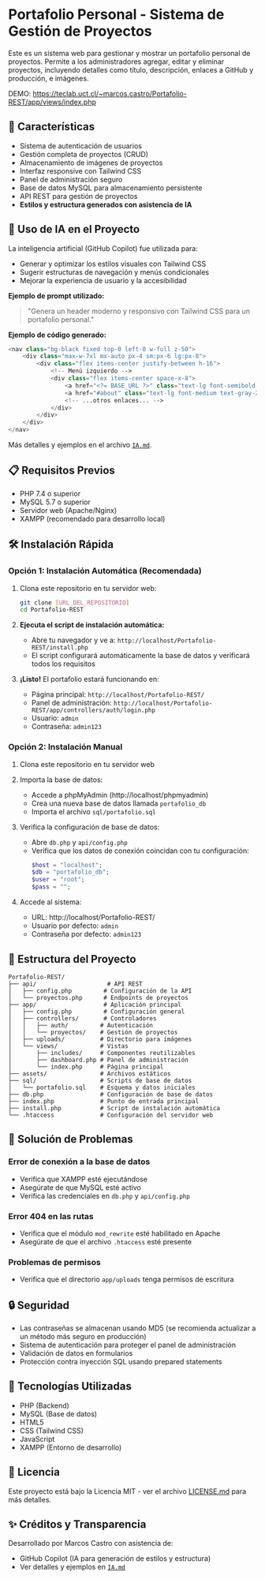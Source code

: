 # Portafolio Personal - Sistema de Gestión de Proyectos

Este es un sistema web para gestionar y mostrar un portafolio personal de proyectos. Permite a los administradores agregar, editar y eliminar proyectos, incluyendo detalles como título, descripción, enlaces a GitHub y producción, e imágenes.

DEMO: https://teclab.uct.cl/~marcos.castro/Portafolio-REST/app/views/index.php

## 🚀 Características

- Sistema de autenticación de usuarios
- Gestión completa de proyectos (CRUD)
- Almacenamiento de imágenes de proyectos
- Interfaz responsive con Tailwind CSS
- Panel de administración seguro
- Base de datos MySQL para almacenamiento persistente
- API REST para gestión de proyectos
- **Estilos y estructura generados con asistencia de IA**

## 🤖 Uso de IA en el Proyecto

La inteligencia artificial (GitHub Copilot) fue utilizada para:
- Generar y optimizar los estilos visuales con Tailwind CSS
- Sugerir estructuras de navegación y menús condicionales
- Mejorar la experiencia de usuario y la accesibilidad

**Ejemplo de prompt utilizado:**
> "Genera un header moderno y responsivo con Tailwind CSS para un portafolio personal."

**Ejemplo de código generado:**
```php
<nav class="bg-black fixed top-0 left-0 w-full z-50">
    <div class="max-w-7xl mx-auto px-4 sm:px-6 lg:px-8">
        <div class="flex items-center justify-between h-16">
            <!-- Menú izquierdo -->
            <div class="flex items-center space-x-8">
                <a href="<?= BASE_URL ?>" class="text-lg font-semibold text-yellow-500">Inicio</a>
                <a href="#about" class="text-lg font-medium text-gray-200 hover:text-yellow-500 transition">Sobre Mí</a>
                <!-- ...otros enlaces... -->
            </div>
        </div>
    </div>
</nav>
```

Más detalles y ejemplos en el archivo [`IA.md`](IA.md).

## 📋 Requisitos Previos

- PHP 7.4 o superior
- MySQL 5.7 o superior
- Servidor web (Apache/Nginx)
- XAMPP (recomendado para desarrollo local)

## 🛠️ Instalación Rápida

### Opción 1: Instalación Automática (Recomendada)

1. Clona este repositorio en tu servidor web:
   ```bash
   git clone [URL_DEL_REPOSITORIO]
   cd Portafolio-REST
   ```

2. **Ejecuta el script de instalación automática:**
   - Abre tu navegador y ve a: `http://localhost/Portafolio-REST/install.php`
   - El script configurará automáticamente la base de datos y verificará todos los requisitos

3. **¡Listo!** El portafolio estará funcionando en:
   - Página principal: `http://localhost/Portafolio-REST/`
   - Panel de administración: `http://localhost/Portafolio-REST/app/controllers/auth/login.php`
   - Usuario: `admin`
   - Contraseña: `admin123`

### Opción 2: Instalación Manual

1. Clona este repositorio en tu servidor web

2. Importa la base de datos:
   - Accede a phpMyAdmin (http://localhost/phpmyadmin)
   - Crea una nueva base de datos llamada `portafolio_db`
   - Importa el archivo `sql/portafolio.sql`

3. Verifica la configuración de base de datos:
   - Abre `db.php` y `api/config.php`
   - Verifica que los datos de conexión coincidan con tu configuración:
     ```php
     $host = "localhost";
     $db = "portafolio_db";
     $user = "root";
     $pass = "";
     ```

4. Accede al sistema:
   - URL: http://localhost/Portafolio-REST/
   - Usuario por defecto: `admin`
   - Contraseña por defecto: `admin123`

## 📁 Estructura del Proyecto

```
Portafolio-REST/
├── api/                    # API REST
│   ├── config.php         # Configuración de la API
│   └── proyectos.php      # Endpoints de proyectos
├── app/                   # Aplicación principal
│   ├── config.php         # Configuración general
│   ├── controllers/       # Controladores
│   │   ├── auth/         # Autenticación
│   │   └── proyectos/    # Gestión de proyectos
│   ├── uploads/          # Directorio para imágenes
│   └── views/            # Vistas
│       ├── includes/     # Componentes reutilizables
│       ├── dashboard.php # Panel de administración
│       └── index.php     # Página principal
├── assets/               # Archivos estáticos
├── sql/                  # Scripts de base de datos
│   └── portafolio.sql    # Esquema y datos iniciales
├── db.php                # Configuración de base de datos
├── index.php             # Punto de entrada principal
├── install.php           # Script de instalación automática
└── .htaccess             # Configuración del servidor web
```

## 🔧 Solución de Problemas

### Error de conexión a la base de datos
- Verifica que XAMPP esté ejecutándose
- Asegúrate de que MySQL esté activo
- Verifica las credenciales en `db.php` y `api/config.php`

### Error 404 en las rutas
- Verifica que el módulo `mod_rewrite` esté habilitado en Apache
- Asegúrate de que el archivo `.htaccess` esté presente

### Problemas de permisos
- Verifica que el directorio `app/uploads` tenga permisos de escritura

## 🔒 Seguridad

- Las contraseñas se almacenan usando MD5 (se recomienda actualizar a un método más seguro en producción)
- Sistema de autenticación para proteger el panel de administración
- Validación de datos en formularios
- Protección contra inyección SQL usando prepared statements

## 🎨 Tecnologías Utilizadas

- PHP (Backend)
- MySQL (Base de datos)
- HTML5
- CSS (Tailwind CSS)
- JavaScript
- XAMPP (Entorno de desarrollo)

## 📄 Licencia

Este proyecto está bajo la Licencia MIT - ver el archivo [LICENSE.md](LICENSE.md) para más detalles.

## ✨ Créditos y Transparencia

Desarrollado por Marcos Castro con asistencia de:
- GitHub Copilot (IA para generación de estilos y estructura)
- Ver detalles y ejemplos en [`IA.md`](IA.md)
